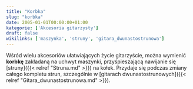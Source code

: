 ```yaml
---
title: "Korbka"
slug: "korbka"
date: 2005-01-01T00:00:00+01:00
kategorie: ['Akcesoria gitarzysty']
draft: false
wikilinks: ['maszynka', 'struny', 'gitara_dwunastostrunowa']
---
```

Wśród wielu akcesoriów ułatwiających życie gitarzyście, można wymienić
**korbkę** zakładaną na uchwyt maszynki<!-- link nie odnosił się do niczego -->,
przyśpieszającą nawijanie się [struny]({{< relref "Struna.md" >}}) na kołek.
Przydaje się podczas zmiany całego kompletu strun, szczególnie w
[gitarach dwunastostrunowych]({{< relref "Gitara_dwunastostrunowa.md" >}}).

